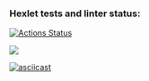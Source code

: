 ### Hexlet tests and linter status:
[![Actions Status](https://github.com/012Jerry/frontend-project-lvl1/workflows/hexlet-check/badge.svg)](https://github.com/012Jerry/frontend-project-lvl1/actions)

<a href="https://codeclimate.com/github/012Jerry/frontend-project-lvl1/maintainability"><img src="https://api.codeclimate.com/v1/badges/2bc2f942c9eb215bc5a0/maintainability" /></a>

[![asciicast](https://asciinema.org/a/592407.svg)](https://asciinema.org/a/592407)